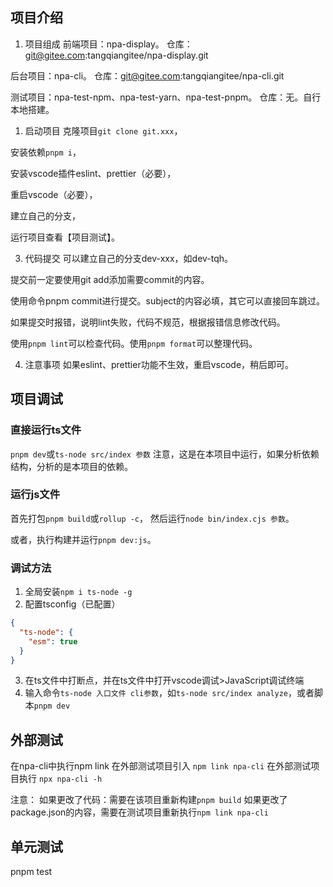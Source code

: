 ## 项目介绍
1. 项目组成
前端项目：npa-display。
仓库：git@gitee.com:tangqiangitee/npa-display.git

后台项目：npa-cli。
仓库：git@gitee.com:tangqiangitee/npa-cli.git

测试项目：npa-test-npm、npa-test-yarn、npa-test-pnpm。
仓库：无。自行本地搭建。

1. 启动项目
克隆项目`git clone git.xxx`，

安装依赖`pnpm i`，

安装vscode插件eslint、prettier（必要），

重启vscode（必要），

建立自己的分支，

运行项目查看【项目测试】。

3. 代码提交
可以建立自己的分支dev-xxx，如dev-tqh。

提交前一定要使用git add添加需要commit的内容。

使用命令pnpm commit进行提交。subject的内容必填，其它可以直接回车跳过。

如果提交时报错，说明lint失败，代码不规范，根据报错信息修改代码。

使用`pnpm lint`可以检查代码。使用`pnpm format`可以整理代码。

4. 注意事项
如果eslint、prettier功能不生效，重启vscode，稍后即可。

## 项目调试
### 直接运行ts文件
`pnpm dev`或`ts-node src/index 参数`
注意，这是在本项目中运行，如果分析依赖结构，分析的是本项目的依赖。
### 运行js文件
首先打包`pnpm build`或`rollup -c`，
然后运行`node bin/index.cjs 参数`。

或者，执行构建并运行`pnpm dev:js`。

### 调试方法
1. 全局安装`npm i ts-node -g`
2. 配置tsconfig（已配置）
```json
{
  "ts-node": {
    "esm": true
  }
}
```
3. 在ts文件中打断点，并在ts文件中打开vscode调试>JavaScript调试终端
4. 输入命令`ts-node 入口文件 cli参数`，如`ts-node src/index analyze`，或者脚本`pnpm dev`

## 外部测试
在npa-cli中执行npm link
在外部测试项目引入 `npm link npa-cli`
在外部测试项目执行 `npx npa-cli -h`

注意：
如果更改了代码：需要在该项目重新构建`pnpm build`
如果更改了package.json的内容，需要在测试项目重新执行`npm link npa-cli`
## 单元测试
pnpm test